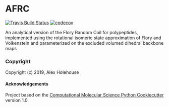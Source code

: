 AFRC
==============================
[//]: # (Badges)
[![Travis Build Status](https://travis-ci.org/REPLACE_WITH_OWNER_ACCOUNT/AFRC.png)](https://travis-ci.org/REPLACE_WITH_OWNER_ACCOUNT/AFRC)
[![codecov](https://codecov.io/gh/REPLACE_WITH_OWNER_ACCOUNT/AFRC/branch/master/graph/badge.svg)](https://codecov.io/gh/REPLACE_WITH_OWNER_ACCOUNT/AFRC/branch/master)

An analytical version of the Flory Random Coil for polypeptides, implemented using the rotational isomeric state approximation of Flory and Volkenstein and parameterized on the excluded volumed dihedral backbone maps

### Copyright

Copyright (c) 2019, Alex Holehouse


#### Acknowledgements
 
Project based on the 
[Computational Molecular Science Python Cookiecutter](https://github.com/molssi/cookiecutter-cms) version 1.0.
